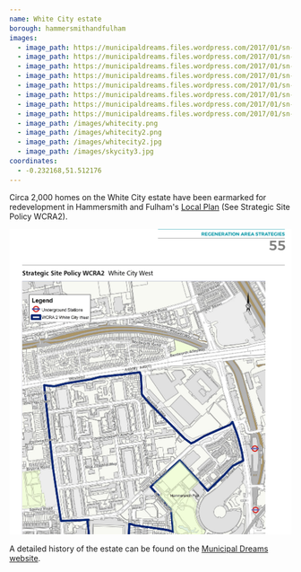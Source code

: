 ```yaml
---
name: White City estate 
borough: hammersmithandfulham
images:
  - image_path: https://municipaldreams.files.wordpress.com/2017/01/sn-champlain-house-2.jpg
  - image_path: https://municipaldreams.files.wordpress.com/2017/01/sn-hudson-close.jpg
  - image_path: https://municipaldreams.files.wordpress.com/2017/01/sn-commonwealth-avenue1.jpg
  - image_path: https://municipaldreams.files.wordpress.com/2017/01/sn-commonwealth-avenue1.jpg
  - image_path: https://municipaldreams.files.wordpress.com/2017/01/sn-wood-lane-estate-2.jpg
  - image_path: https://municipaldreams.files.wordpress.com/2017/01/sn-canning-house.jpg
  - image_path: https://municipaldreams.files.wordpress.com/2017/01/sn-mckenzie-close.jpg
  - image_path: https://municipaldreams.files.wordpress.com/2017/01/sn-carteret-house-ext.jpg
  - image_path: /images/whitecity.png
  - image_path: /images/whitecity2.png
  - image_path: /images/whitecity2.jpg
  - image_path: /images/skycity3.jpg
coordinates: 
  - -0.232168,51.512176
---
```

Circa 2,000 homes on the White City estate have been earmarked for redevelopment in Hammersmith and Fulham's [Local Plan](https://www.lbhf.gov.uk/sites/default/files/section_attachments/local_plan_2018_web_version.pdf) (See Strategic Site Policy WCRA2). 

![](/images/whitecitywcra2.png)


A detailed history of the estate can be found on the [Municipal Dreams website](https://municipaldreams.wordpress.com/2017/01/17/the_white_city_estate_part_one/). 
